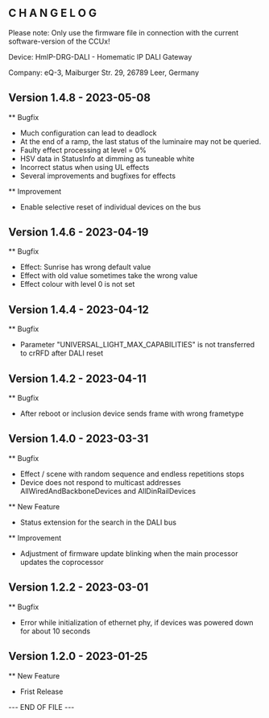 C H A N G E L O G
-----------------

Please note: Only use the firmware file in connection with the current software-version of the CCUx!

Device:      HmIP-DRG-DALI - Homematic IP DALI Gateway

Company:     eQ-3, Maiburger Str. 29, 26789 Leer, Germany



Version 1.4.8 - 2023-05-08
--------------------------------------------------------------

** Bugfix
   * Much configuration can lead to deadlock
   * At the end of a ramp, the last status of the luminaire may not be queried.
   * Faulty effect processing at level = 0%
   * HSV data in StatusInfo at dimming as tuneable white
   * Incorrect status when using UL effects
   * Several improvements and bugfixes for effects

** Improvement
   * Enable selective reset of individual devices on the bus



Version 1.4.6 - 2023-04-19
--------------------------------------------------------------

** Bugfix
   * Effect: Sunrise has wrong default value
   * Effect with old value sometimes take the wrong value
   * Effect colour with level 0 is not set



Version 1.4.4 - 2023-04-12
--------------------------------------------------------------

** Bugfix
   * Parameter "UNIVERSAL_LIGHT_MAX_CAPABILITIES" is not transferred to crRFD after DALI reset



Version 1.4.2 - 2023-04-11
--------------------------------------------------------------

** Bugfix
   * After reboot or inclusion device sends frame with wrong frametype



Version 1.4.0 - 2023-03-31
--------------------------------------------------------------

** Bugfix
   * Effect / scene with random sequence and endless repetitions stops
   * Device does not respond to multicast addresses AllWiredAndBackboneDevices and AllDinRailDevices

** New Feature
   * Status extension for the search in the DALI bus

** Improvement
   * Adjustment of firmware update blinking when the main processor updates the coprocessor



Version 1.2.2 - 2023-03-01
--------------------------------------------------------------

** Bugfix
   * Error while initialization of ethernet phy, if devices was powered down for about 10 seconds



Version 1.2.0 - 2023-01-25
--------------------------------------------------------------

** New Feature
   * Frist Release



--- END OF FILE ---
